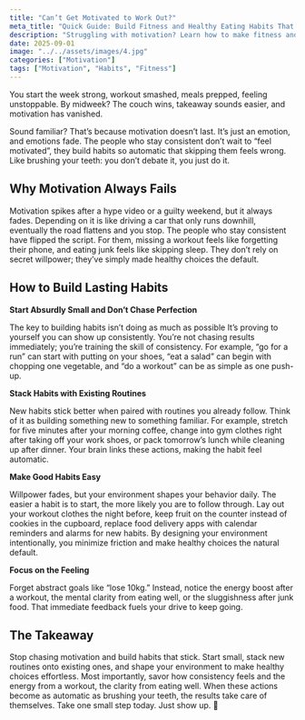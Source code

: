 ```yaml
---
title: "Can’t Get Motivated to Work Out?"
meta_title: "Quick Guide: Build Fitness and Healthy Eating Habits That Stick"
description: "Struggling with motivation? Learn how to make fitness and healthy eating automatic with simple habit-building strategies."
date: 2025-09-01
image: "../../assets/images/4.jpg"
categories: ["Motivation"]
tags: ["Motivation", "Habits", "Fitness"]
---
```


You start the week strong, workout smashed, meals prepped, feeling unstoppable. By midweek? The couch wins, takeaway sounds easier, and motivation has vanished.  

Sound familiar? That’s because motivation doesn’t last. It’s just an emotion, and emotions fade. The people who stay consistent don’t wait to “feel motivated”, they build habits so automatic that skipping them feels wrong. Like brushing your teeth: you don’t debate it, you just do it.  

## **Why Motivation Always Fails**  
Motivation spikes after a hype video or a guilty weekend, but it always fades. Depending on it is like driving a car that only runs downhill, eventually the road flattens and you stop. The people who stay consistent have flipped the script. For them, missing a workout feels like forgetting their phone, and eating junk feels like skipping sleep. They don’t rely on secret willpower; they’ve simply made healthy choices the default.

## **How to Build Lasting Habits**  

**Start Absurdly Small and Don’t Chase Perfection** 

The key to building habits isn’t doing as much as possible  It’s proving to yourself you can show up consistently. You’re not chasing results immediately; you’re training the skill of consistency. For example, “go for a run” can start with putting on your shoes, “eat a salad” can begin with chopping one vegetable, and “do a workout” can be as simple as one push-up.

**Stack Habits with Existing Routines**  

New habits stick better when paired with routines you already follow. Think of it as building something new to something familiar. For example, stretch for five minutes after your morning coffee, change into gym clothes right after taking off your work shoes, or pack tomorrow’s lunch while cleaning up after dinner. Your brain links these actions, making the habit feel automatic.

**Make Good Habits Easy**

Willpower fades, but your environment shapes your behavior daily. The easier a habit is to start, the more likely you are to follow through. Lay out your workout clothes the night before, keep fruit on the counter instead of cookies in the cupboard, replace food delivery apps with calendar reminders and alarms for new habits. By designing your environment intentionally, you minimize friction and make healthy choices the natural default.

**Focus on the Feeling** 

Forget abstract goals like “lose 10kg.” Instead, notice the energy boost after a workout, the mental clarity from eating well, or the sluggishness after junk food. That immediate feedback fuels your drive to keep going.

## **The Takeaway**  
 
Stop chasing motivation and build habits that stick. Start small, stack new routines onto existing ones, and shape your environment to make healthy choices effortless. Most importantly, savor how consistency feels and the energy from a workout, the clarity from eating well. When these actions become as automatic as brushing your teeth, the results take care of themselves. Take one small step today. Just show up. 🚀

